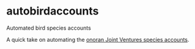 # autobirdaccounts
Automated bird species accounts

A quick take on automating the [onoran Joint Ventures species accounts](https://sonoranjv.org/conservation-tools/species-and-habitat-accounts/).

